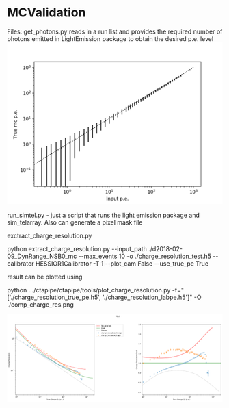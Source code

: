 # MCValidation
Files:
get_photons.py reads in a run list and provides the required number of photons emitted in LightEmission package to obtain the desired p.e. level
![input pe](Figures/inputTruepe.png)



run_simtel.py - just a script that runs the light emission package and sim_telarray. Also can generate a pixel mask file

exctract_charge_resolution.py 

python extract_charge_resolution.py --input_path ./d2018-02-09_DynRange_NSB0_mc --max_events 10 -o ./charge_resolution_test.h5 --calibrator HESSIOR1Calibrator -T 1 --plot_cam False --use_true_pe True

result can be plotted using 

python .../ctapipe/ctapipe/tools/plot_charge_resolution.py -f="['./charge_resolution_true_pe.h5', './charge_resolution_labpe.h5']"  -O ./comp_charge_res.png

![comp charge res](Figures/compare_charge_res.png)
